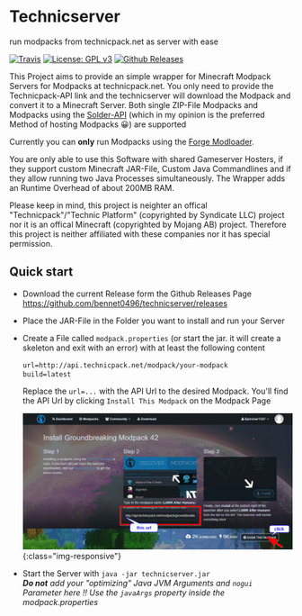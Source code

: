 # Technicserver
run modpacks from technicpack.net as server with ease

[![Travis](https://img.shields.io/travis/bennet0496/technicserver.svg?style=flat-square)](https://travis-ci.org/bennet0496/technicserver) [![License: GPL v3](https://img.shields.io/badge/License-GPL%20v3-blue.svg?style=flat-square)](https://www.gnu.org/licenses/gpl-3.0) [![Github Releases](https://img.shields.io/github/downloads/bennet0496/technicserver/latest/total.svg?style=flat-square)](https://github.com/bennet0496/technicserver/releases)


This Project aims to provide an simple wrapper for Minecraft Modpack Servers for Modpacks at technicpack.net. You only need to provide the Technicpack-API link and the technicserver will download the Modpack and convert it to a Minecraft Server. Both single ZIP-File Modpacks and Modpacks using the [Solder-API](http://solder.io/) (which in my opinion is the preferred Method of hosting Modpacks 😀) are supported

Currently you can **only** run Modpacks using the [Forge Modloader](https://files.minecraftforge.net/). 

You are only able to use this Software with shared Gameserver Hosters, if they support custom Minecraft JAR-File, Custom Java Commandlines and if they allow running two Java Processes simultaneously. The Wrapper adds an Runtime Overhead of about 200MB RAM.

Please keep in mind, this project is neighter an offical "Technicpack"/"Technic Platform" (copyrighted by Syndicate LLC) project nor it is an offical Minecraft (copyrighted by Mojang AB) project. Therefore this project is neither affiliated with these companies nor it has special permission.

## Quick start

* Download the current Release form the Github Releases Page https://github.com/bennet0496/technicserver/releases

* Place the JAR-File in the Folder you want to install and run your Server

* Create a File called `modpack.properties` (or start the jar. it will create a skeleton and exit with an error) with at least the following content

  ```properties
  url=http://api.technicpack.net/modpack/your-modpack
  build=latest
  ```

  Replace the `url=...` with the API Url to the desired Modpack. You'll find the API Url by clicking `Install This Modpack` on the Modpack Page

  ![getapiurl](/assets/img/getapiurl.png){:class="img-responsive"}

* Start the Server with `java -jar technicserver.jar`  
  *__Do not__ add your "optimizing" Java JVM Arguments and `nogui` Parameter here :bangbang: Use the `javaArgs` property inside the modpack.properties* 
